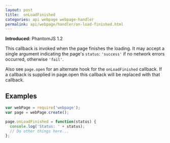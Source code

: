 ```yaml
---
layout: post
title:  onLoadFinished
categories: api webpage webpage-handler
permalink: api/webpage/handler/on-load-finished.html
---
```


**Introduced:** PhantomJS 1.2

This callback is invoked when the page finishes the loading. It may accept a single argument indicating the page's `status`: `'success'` if no network errors occurred, otherwise `'fail'`.

Also see `page.open` for an alternate hook for the `onLoadFinished` callback. If a callback is supplied in page.open this callback will be replaced with that callback.

## Examples

```javascript
var webPage = require('webpage');
var page = webPage.create();

page.onLoadFinished = function(status) {
  console.log('Status: ' + status);
  // Do other things here...
};
```








